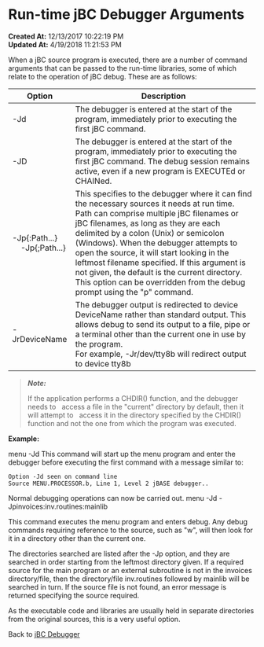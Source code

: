 # Run-time jBC Debugger Arguments

**Created At:** 12/13/2017 10:22:19 PM  
**Updated At:** 4/19/2018 11:21:53 PM  


When a jBC source program is executed, there are a number of command arguments that can be passed to the run-time libraries, some of which relate to the operation of jBC debug. These are as follows:




| **Option** | **Description** |
| --- | --- |
| -Jd<br> | The debugger is entered at the start of the program, immediately prior to executing the first jBC command.<br> |
| -JD<br> | The debugger is entered at the start of the program, immediately prior to executing the first jBC command. The debug session remains active, even if a new program is EXECUTEd or CHAINed.<br> |
| -Jp{:Path...}<br>    -Jp{;Path...}<br> | This specifies to the debugger where it can find the necessary sources it needs at run time. Path can comprise multiple jBC filenames or jBC filenames, as long as they are each delimited by a colon (Unix) or semicolon (Windows). When the debugger attempts to open the source, it will start looking in the leftmost filename specified. If this argument is not given, the default is the current directory. This option can be overridden from the debug prompt using the "p" command.<br> |
| -JrDeviceName<br> | The debugger output is redirected to device DeviceName rather than standard output. This allows debug to send its output to a file, pipe or a terminal other than the current one in use by the program.<br>For example, -Jr/dev/tty8b will redirect output to device tty8b<br> |



> ***Note:***
> 
> If the application performs a CHDIR() function, and the debugger needs to   access a file in the "current" directory by default, then it will attempt to   access it in the directory specified by the CHDIR() function and not the one from which the program was executed.


**Example:**

menu -Jd
This command will start up the menu program and enter the debugger before executing the first command with a message similar to:

```
Option -Jd seen on command line
Source MENU.PROCESSOR.b, Line 1, Level 2 jBASE debugger..
```

Normal debugging operations can now be carried out.
menu -Jd -Jpinvoices:inv.routines:mainlib

This command executes the menu program and enters debug. Any debug commands requiring reference to the source, such as "w", will then look for it in a directory other than the current one.

The directories searched are listed after the -Jp option, and they are searched in order starting from the leftmost directory given. If a required source for the main program or an external subroutine is not in the invoices directory/file, then the directory/file inv.routines followed by mainlib will be searched in turn. If the source file is not found, an error message is returned specifying the source required.

As the executable code and libraries are usually held in separate directories from the original sources, this is a very useful option.



Back to [jBC Debugger](291163-introduction-to-the-jbc-debugger)
